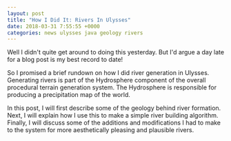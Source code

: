 ```yaml
---
layout: post
title: "How I Did It: Rivers In Ulysses"
date: 2018-03-31 7:55:55 +0000
categories: news ulysses java geology rivers
---
```


Well I didn't quite get around to doing this yesterday. But I'd argue a day late
for a blog post is my best record to date!

So I promised a brief rundown on how I did river generation in Ulysses. Generating
rivers is part of the Hydrosphere component of the overall procedural terrain generation
system. The Hydrosphere is responsible for producing a precipitation map of the world.

In this post, I will first describe some of the geology behind river formation. Next, I
will explain how I use this to make a simple river building algorithm. Finally, I will
discuss some of the additions and modifications I had to make to the system for more
aesthetically pleasing and plausible rivers.



